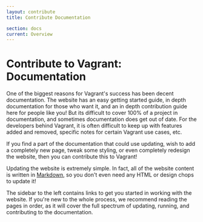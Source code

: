 ```yaml
---
layout: contribute
title: Contribute Documentation

section: docs
current: Overview
---
```

# Contribute to Vagrant: Documentation

One of the biggest reasons for Vagrant's success has been decent
documentation. The website has an easy getting started guide, in depth
documentation for those who want it, and an in depth contribution guide
here for people like you! But its difficult to cover 100% of a project
in documentation, and sometimes documentation does get out of date. For
the developers behind Vagrant, it is often difficult to keep up with
features added and removed, specific notes for certain Vagrant use cases,
etc.

If you find a part of the documentation that could use updating,
wish to add a completely new page, tweak some styling, or even completely
redesign the website, then you can contribute this to Vagrant!

Updating the website is extremely simple. In fact, all of the website
content is written in [Markdown](http://daringfireball.net/projects/markdown/syntax),
so you don't even need any HTML or design chops to update it!

The sidebar to the left contains links to get you started in working with
the website. If you're new to the whole process, we recommend reading the
pages in order, as it will cover the full spectrum of updating, running,
and contributing to the documentation.
